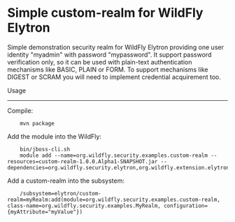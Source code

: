 Simple custom-realm for WildFly Elytron
=======================================

Simple demonstration security realm for WildFly Elytron providing one user identity "myadmin" with password "mypassword".
It support password verification only, so it can be used with plain-text authentication mechanisms like BASIC, PLAIN or FORM.
To support mechanisms like DIGEST or SCRAM you will need to implement credential acquirement too.

Usage
*****

Compile:

        mvn package

Add the module into the WildFly:

        bin/jboss-cli.sh
        module add --name=org.wildfly.security.examples.custom-realm --resources=custom-realm-1.0.0.Alpha1-SNAPSHOT.jar --dependencies=org.wildfly.security.elytron,org.wildfly.extension.elytron

Add a custom-realm into the subsystem:

        /subsystem=elytron/custom-realm=myRealm:add(module=org.wildfly.security.examples.custom-realm, class-name=org.wildfly.security.examples.MyRealm, configuration={myAttribute="myValue"})

